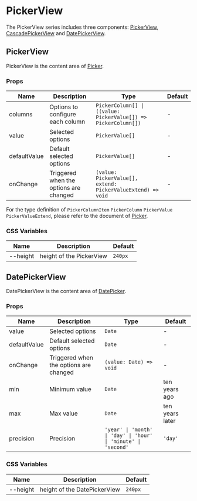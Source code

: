 # PickerView

The PickerView series includes three components: [PickerView](#pickerview), [CascadePickerView](#cascadepickerview) and [DatePickerView](#datepickerview).

## PickerView

PickerView is the content area of [Picker](./picker/#picker).

<code src="./demos/index.tsx"></code>

### Props

| Name         | Description                            | Type                                                           | Default |
| ------------ | -------------------------------------- | -------------------------------------------------------------- | ------- |
| columns      | Options to configure each column       | `PickerColumn[] \| ((value: PickerValue[]) => PickerColumn[])` | -       |
| value        | Selected options                       | `PickerValue[]`                                                | -       |
| defaultValue | Default selected options               | `PickerValue[]`                                                | -       |
| onChange     | Triggered when the options are changed | `(value: PickerValue[], extend: PickerValueExtend) => void`    | -       |

For the type definition of `PickerColumnItem` `PickerColumn` `PickerValue` `PickerValueExtend`, please refer to the document of [Picker](./picker).

### CSS Variables

| Name     | Description              | Default |
| -------- | ------------------------ | ------- |
| --height | height of the PickerView | `240px` |

## DatePickerView

DatePickerView is the content area of [DatePicker](./picker/#datepicker).

<code src="../date-picker-view/demos/index.tsx"></code>

### Props

| Name         | Description                            | Type                                                           | Default         |
| ------------ | -------------------------------------- | -------------------------------------------------------------- | --------------- |
| value        | Selected options                       | `Date`                                                         | -               |
| defaultValue | Default selected options               | `Date`                                                         | -               |
| onChange     | Triggered when the options are changed | `(value: Date) => void`                                        | -               |
| min          | Minimum value                          | `Date`                                                         | ten years ago   |
| max          | Max value                              | `Date`                                                         | ten years later |
| precision    | Precision                              | `'year' \| 'month' \| 'day' \| 'hour' \| 'minute' \| 'second'` | `'day'`         |

### CSS Variables

| Name     | Description                  | Default |
| -------- | ---------------------------- | ------- |
| --height | height of the DatePickerView | `240px` |
